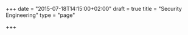 +++
date = "2015-07-18T14:15:00+02:00"
draft = true
title = "Security Engineering"
type = "page"

+++
